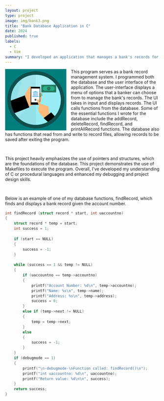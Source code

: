 ```yaml
---
layout: project
type: project
image: img/bank3.png
title: "Bank Database Application in C"
date: 2024
published: true
labels:
  - C
  - Vim
summary: "I developed an application that manages a bank's records for ICS 212 - Program Structures using C."
---
```


<div>
  <img src="../img/bank3.png" class="img-thumbnail" style="float: left; margin-right: 15px;" width="200px" alt="Bank">

This program serves as a bank record management system. I programmed both the database and the user interface of the application. The user-interface displays a menu of options that a banker can choose from to manage the bank's records. The UI takes in input and displays records. The UI calls functions from the database. Some of the essential functions I wrote for the database include the addRecord, deleteRecord, findRecord, and printAllRecord functions. The database also has functions that read from and write to record files, allowing records to be saved after exiting the program.

<br>

This project heavily emphasizes the use of pointers and structures, which are the foundations of the database. This project demonstrates the use of Makefiles to execute the program. Overall, I've developed my understanding of C or procedural languages and enhanced my debugging and project design skills.

<br>

Below is an example of one of my database functions, findRecord, which finds and displays a bank record given the account number.
<br>
</div>

```c
int findRecord (struct record * start, int uaccountno)
{   
    struct record * temp = start;
    int success = 1;
    
    if (start == NULL)
    {   
        success = -1;
    }
    
    while (success == 1 && temp != NULL)
    {   
        if (uaccountno == temp->accountno)
        {   
            printf("Account Number: %d\n", temp->accountno);
            printf("Name: %s\n", temp->name);
            printf("Address: %s\n", temp->address);
            success = 0;
        }
        else if (temp->next != NULL)
        {   
            temp = temp->next;
        }
        else
        {   
            success = -1;
        }
    }
    if (debugmode == 1)
    {   
        printf("\n-debugmode-\nFunction called: findRecord()\n");
        printf("int uaccountno: %d\n", uaccountno);
        printf("Return value: %d\n\n", success);
    }
    return success;
}

```
